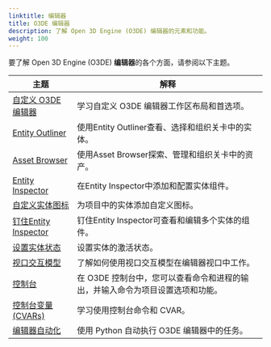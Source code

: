 ```yaml
---
linktitle: 编辑器
title: O3DE 编辑器
description: 了解 Open 3D Engine (O3DE) 编辑器的元素和功能。 
weight: 100
---
```


要了解 Open 3D Engine (O3DE) **编辑器**的各个方面，请参阅以下主题。

| 主题 | 解释 |
| - | - |
| [自定义 O3DE 编辑器](./customizing) | 学习自定义 O3DE 编辑器工作区布局和首选项。 |
| [Entity Outliner](./entity-outliner) | 使用Entity Outliner查看、选择和组织关卡中的实体。|
| [Asset Browser](./asset-browser) | 使用Asset Browser探索、管理和组织关卡中的资产。 |
| [Entity Inspector](./entity-inspector) | 在Entity Inspector中添加和配置实体组件。 |
| [自定义实体图标](./entity-inspector#customizing-entity-icons) | 为项目中的实体添加自定义图标。 |
| [钉住Entity Inspector](./entity-inspector#pinning-an-entity-inspector) | 钉住Entity Inspector可查看和编辑多个实体的组件。 |
| [设置实体状态](./entity-inspector#setting-entity-status) | 设置实体的激活状态。 |
| [视口交互模型](./viewport) | 了解如何使用视口交互模型在编辑器视口中工作。 |
| [控制台](./console) | 在 O3DE 控制台中，您可以查看命令和进程的输出，并输入命令为项目设置选项和功能。 |
| [控制台变量 (CVARs)](./console-cvars-commands) | 学习使用控制台命令和 CVAR。 |
| [编辑器自动化](./editor-automation) | 使用 Python 自动执行 O3DE 编辑器中的任务。 |

